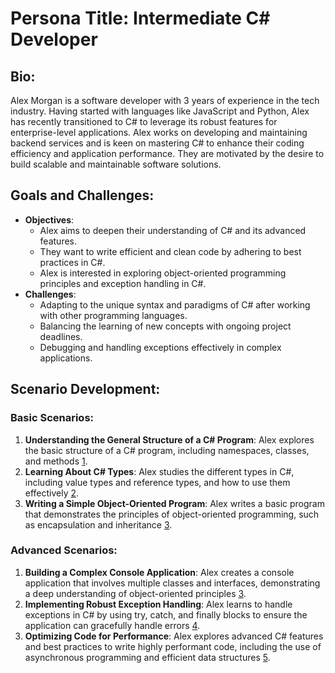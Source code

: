 # Persona Title: Intermediate C# Developer

## Bio:
Alex Morgan is a software developer with 3 years of experience in the tech industry. Having started with languages like JavaScript and Python, Alex has recently transitioned to C# to leverage its robust features for enterprise-level applications. Alex works on developing and maintaining backend services and is keen on mastering C# to enhance their coding efficiency and application performance. They are motivated by the desire to build scalable and maintainable software solutions.

## Goals and Challenges:
- **Objectives**:
  - Alex aims to deepen their understanding of C# and its advanced features.
  - They want to write efficient and clean code by adhering to best practices in C#.
  - Alex is interested in exploring object-oriented programming principles and exception handling in C#.
- **Challenges**:
  - Adapting to the unique syntax and paradigms of C# after working with other programming languages.
  - Balancing the learning of new concepts with ongoing project deadlines.
  - Debugging and handling exceptions effectively in complex applications.

## Scenario Development:
### Basic Scenarios:
1. **Understanding the General Structure of a C# Program**: Alex explores the basic structure of a C# program, including namespaces, classes, and methods [1](https://learn.microsoft.com/en-us/dotnet/csharp/fundamentals/program-structure/).
2. **Learning About C# Types**: Alex studies the different types in C#, including value types and reference types, and how to use them effectively [2](https://learn.microsoft.com/en-us/dotnet/csharp/language-reference/language-specification/types).
3. **Writing a Simple Object-Oriented Program**: Alex writes a basic program that demonstrates the principles of object-oriented programming, such as encapsulation and inheritance [3](https://learn.microsoft.com/en-us/dotnet/csharp/fundamentals/tutorials/oop).

### Advanced Scenarios:
1. **Building a Complex Console Application**: Alex creates a console application that involves multiple classes and interfaces, demonstrating a deep understanding of object-oriented principles [3](https://learn.microsoft.com/en-us/dotnet/csharp/fundamentals/tutorials/oop).
2. **Implementing Robust Exception Handling**: Alex learns to handle exceptions in C# by using try, catch, and finally blocks to ensure the application can gracefully handle errors [4](https://learn.microsoft.com/en-us/dotnet/csharp/fundamentals/exceptions/).
3. **Optimizing Code for Performance**: Alex explores advanced C# features and best practices to write highly performant code, including the use of asynchronous programming and efficient data structures [5](https://learn.microsoft.com/en-us/dotnet/csharp/tour-of-csharp/overview).
